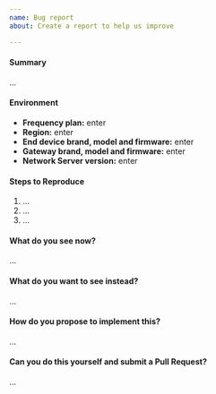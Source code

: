 ```yaml
---
name: Bug report
about: Create a report to help us improve

---
```

<!--
Thanks for submitting a bug report. Please fill the template below,
otherwise we will not be able to process this bug report.
-->

#### Summary
<!-- Summarize the problem in a few sentences: -->

...

#### Environment

- **Frequency plan:** enter
- **Region:** enter
- **End device brand, model and firmware:** enter
- **Gateway brand, model and firmware:** enter
- **Network Server version:** enter

#### Steps to Reproduce
<!-- How can we reproduce the problem? -->

1. ...
2. ...
3. ...

<!--
Please upload relevant configuration (as .txt).
If you use the command "ttn-lw-stack config", you can redact sensitive config.
-->

#### What do you see now?
<!--
Please paste terminal output, upload logs (as .txt) or upload screenshots.
-->

...

#### What do you want to see instead?
<!-- Please add some examples or mock-ups if applicable. -->

...

#### How do you propose to implement this?
<!-- Please think about how this could be fixed. -->

...

#### Can you do this yourself and submit a Pull Request?
<!-- You can also @mention experts if you need help with this. -->

...
